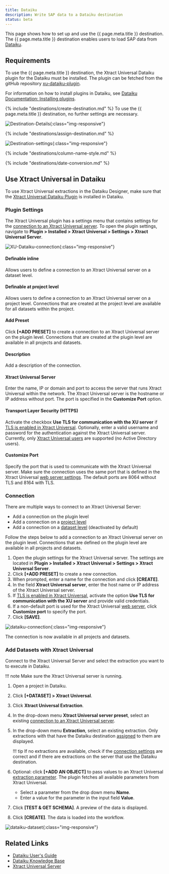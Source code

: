 ```yaml
---
title: Dataiku
description: Write SAP data to a Dataiku destination
status: beta
---
```


This page shows how to set up and use the {{ page.meta.title }} destination. 
The {{ page.meta.title }} destination enables users to load SAP data from [Dataiku](https://www.dataiku.com/).


## Requirements

To use the {{ page.meta.title }} destination, the Xtract Universal Dataiku plugin for the Dataiku must be installed. 
The plugin can be fetched from the gitHub repository [xu-dataiku-plugin](https://github.com/theobald-software/xu-dataiku-plugin).

For information on how to install plugins in Dataiku, see [Dataiku Documentation: Installing plugins](https://doc.dataiku.com/dss/latest/plugins/installing.html).


<!---
The plugin is available in the [Dataiku Plugin Store]().
-->

{% include "destinations/create-destination.md" %}
To use the {{ page.meta.title }} destination, no further settings are necessary.

![Destination-Details](../../assets/images/xu/documentation/destinations/dataiku/destination-details.png){:class="img-responsive"}

{% include "destinations/assign-destination.md" %}

![Destination-settings](../../assets/images/xu/documentation/destinations/dataiku/destination-settings.png){:class="img-responsive"}

{% include "destinations/column-name-style.md" %}

{% include "destinations/date-conversion.md" %}


## Use Xtract Universal in Dataiku

To use Xtract Universal extractions in the Dataiku Designer, make sure that the [Xtract Universal Dataiku Plugin](https://github.com/theobald-software/xu-dataiku-plugin) is installed in Dataiku. 


### Plugin Settings

The Xtract Universal plugin has a settings menu that contains settings for the [connection to an Xtract Universal server](#connection).
To open the plugin settings, navigate to **Plugin > Installed > Xtract Universal > Settings > Xtract Universal Server**.

![XU-Dataiku-connection](../../assets/images/xu/documentation/destinations/dataiku/XU-Dataiku-connection.png){:class="img-responsive"}

#### Definable inline
Allows users to define a connection to an Xtract Universal server on a dataset level.

#### Definable at project level
Allows users to define a connection to an Xtract Universal server on a project level.
Connections that are created at the project level are available for all datasets within the project.

#### Add Preset
Click **[+ADD PRESET]** to create a connection to an Xtract Universal server on the plugin level.
Connections that are created at the plugin level are available in all projects and datasets.

#### Description
Add a description of the connection.

#### Xtract Universal Server
Enter the name, IP or domain and port to access the server that runs Xtract Universal within the network.
The Xtract Universal server is the hostname or IP address without port. The port is specified in the **Customize Port** option.

#### Transport Layer Security (HTTPS)
Activate the checkbox **Use TLS for communication with the XU server** if [TLS is enabled in Xtract Universal](../access-restrictions/restrict-server-access.md/#activate-tls-encryption).
Optionally, enter a valid username and password for the authentication against the Xtract Universal server.
Currently, only [Xtract Universal users](../access-restrictions/user-management.md/#create-custom-users) are supported (no Active Directory users).


#### Customize Port
Specify the port that is used to communicate with the Xtract Universal server.
Make sure the connection uses the same port that is defined in the Xtract Universal [web server settings](../server/server-settings.md/#web-server).
The default ports are 8064 without TLS and 8164 with TLS.

### Connection

There are multiple ways to connect to an Xtract Universal Server:
- Add a connection on the plugin level
- Add a connection on a [project level](#definable-at-project-level)
- Add a connection on a [dataset level](#definable-inline) (deactivated by default)

Follow the steps below to add a connection to an Xtract Universal server on the plugin level.
Connections that are defined on the plugin level are available in all projects and datasets.

1. Open the plugin settings for the Xtract Universal server. 
The settings are located in **Plugin > Installed > Xtract Universal > Settings > Xtract Universal Server**.
2. Click **[+ADD PRESET]** to create a new connection.
3. When prompted, enter a name for the connection and click **[CREATE]**.
4. In the field **Xtract Universal server**, enter the host name or IP address of the Xtract Universal server.
5. If [TLS is enabled in Xtract Universal](../access-restrictions/restrict-server-access.md/#activate-tls-encryption), activate the option **Use TLS for communication with the XU server** and provide valid credentials.
6. If a non-default port is used for the Xtract Universal [web server](../server/server-settings.md/#web-server), click **Customize port** to specify the port.
7. Click **[SAVE]**.

![dataiku-connection](../../assets/images/xu/documentation/destinations/dataiku/dataiku-connection.gif){:class="img-responsive"}

The connection is now available in all projects and datasets.


### Add Datasets with Xtract Universal

Connect to the Xtract Universal Server and select the extraction you want to to execute in Dataiku.

!!! note
	Make sure the Xtract Universal server is running.

1. Open a project in Dataiku.
2. Click **[+DATASET] >	Xtract Universal**.
3. Click **Xtract Universal Extraction**.
4. In the drop-down menu **Xtract Universal server preset**, select an existing [connection to an Xtract Universal server](#connection).
5. In the drop-down menu **Extraction**, select an existing extraction.
Only extractions with that have the Dataiku destination [assigned](#assign-the-dataiku-destination-to-an-extraction) to them are displayed. 

	!!! tip
		If no extractions are available, check if the [connection settings](#plugin-settings) are correct and if there are extractions on the server that use the Dataiku destination.

6. Optional: click **[+ADD AN OBJECT]** to pass values to an Xtract Universal [extraction parameter](../parameters/extraction-parameters.md). 
The plugin fetches all available parameters from Xtract Universal.
	- Select a parameter from the drop down menu **Name**.
	- Enter a value for the parameter in the input field **Value**.
7. Click **[TEST & GET SCHEMA]**. A preview of the data is displayed.
8. Click **[CREATE]**. The data is loaded into the workflow.
		
![dataiku-dataset](../../assets/images/xu/documentation/destinations/dataiku/dataiku-dataset.gif){:class="img-responsive"}



## Related Links
- [Dataiku User's Guide](https://doc.dataiku.com/dss/latest/)
- [Dataiku Knowledge Base](https://knowledge.dataiku.com/latest/)
- [Xtract Universal Server](../server/index.md)